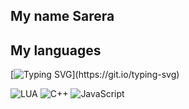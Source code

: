 ## My name Sarera


 
 
## My languages

[![Typing SVG](https://readme-typing-svg.herokuapp.com?color=%2336BCF7&lines=Hello,+I+am+a+junior+Web+programmer.)](https://git.io/typing-svg)

![LUA](https://img.shields.io/badge/-LUA-010101?style=for-the-badge&logo=)
![C++](https://img.shields.io/badge/-C++-010101?style=for-the-badge&logo=)
![JavaScript](https://img.shields.io/badge/-JavaScript-010101?style=for-the-badge&logo=)
